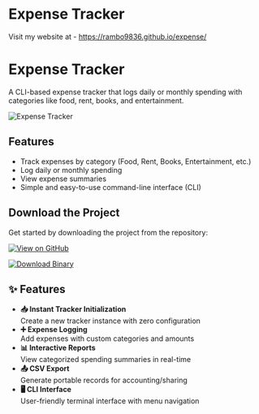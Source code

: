# Expense Tracker
Visit my website at - https://rambo9836.github.io/expense/
# Expense Tracker

A CLI-based expense tracker that logs daily or monthly spending with categories like food, rent, books, and entertainment.

![Expense Tracker](https://imgur.com/Qgdhs5Q.png)

## Features
- Track expenses by category (Food, Rent, Books, Entertainment, etc.)
- Log daily or monthly spending
- View expense summaries
- Simple and easy-to-use command-line interface (CLI)

## Download the Project
Get started by downloading the project from the repository:

[![View on GitHub](https://img.shields.io/badge/View%20on-GitHub-green?style=for-the-badge&logo=github)](https://github.com/Rambo9836/expense/blob/main/src/main.rs)

[![Download Binary](https://img.shields.io/badge/Download-Binary-green?style=for-the-badge)](https://github.com/Rambo9836/expense/raw/refs/heads/main/expense_tracker)

## ✨ Features

- **📥 Instant Tracker Initialization**  
  Create a new tracker instance with zero configuration
- **➕ Expense Logging**  
  Add expenses with custom categories and amounts
- **📊 Interactive Reports**  
  View categorized spending summaries in real-time
- **📤 CSV Export**  
  Generate portable records for accounting/sharing
- **🖥️ CLI Interface**  
  User-friendly terminal interface with menu navigation

